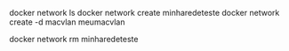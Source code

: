 docker network ls
docker network create minharedeteste
docker network create -d macvlan meumacvlan

docker network rm minharedeteste